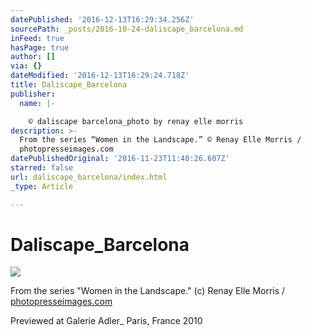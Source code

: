 ```yaml
---
datePublished: '2016-12-13T16:29:34.256Z'
sourcePath: _posts/2016-10-24-daliscape_barcelona.md
inFeed: true
hasPage: true
author: []
via: {}
dateModified: '2016-12-13T16:29:24.718Z'
title: Daliscape_Barcelona
publisher:
  name: |-

    © daliscape barcelona_photo by renay elle morris
description: >-
  From the series “Women in the Landscape.” © Renay Elle Morris /
  photopresseimages.com
datePublishedOriginal: '2016-11-23T11:40:26.607Z'
starred: false
url: daliscape_barcelona/index.html
_type: Article

---
```

# Daliscape\_Barcelona
![](https://the-grid-user-content.s3-us-west-2.amazonaws.com/b507c1bc-ef92-44a1-94f9-a032c37fd181.jpg)

From the series "Women in the Landscape." (c) Renay Elle Morris / [photopresseimages.com][0]

Previewed at Galerie Adler\_ Paris, France 2010

[0]: http://photopresseimages.com/